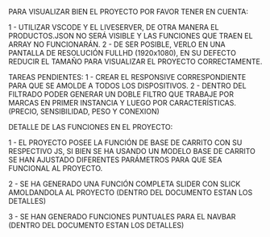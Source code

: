 PARA VISUALIZAR BIEN EL PROYECTO POR FAVOR TENER EN CUENTA:

1 - UTILIZAR VSCODE Y EL LIVESERVER, DE OTRA MANERA EL PRODUCTOS.JSON NO SERÁ VISIBLE Y LAS FUNCIONES QUE TRAEN EL ARRAY NO FUNCIONARÁN.
2 - DE SER POSIBLE, VERLO EN UNA PANTALLA DE RESOLUCIÓN FULLHD (1920x1080), EN SU DEFECTO REDUCIR EL TAMAÑO PARA VISUALIZAR EL PROYECTO CORRECTAMENTE.

TAREAS PENDIENTES:
1 - CREAR EL RESPONSIVE CORRESPONDIENTE PARA QUE SE AMOLDE A TODOS LOS DISPOSITIVOS.
2 - DENTRO DEL FILTRADO PODER GENERAR UN DOBLE FILTRO QUE TRABAJE POR MARCAS EN PRIMER INSTANCIA Y LUEGO POR CARACTERÍSTICAS. (PRECIO, SENSIBILIDAD, PESO Y CONEXION)


DETALLE DE LAS FUNCIONES EN EL PROYECTO:

1 - EL PROYECTO POSEE LA FUNCIÓN DE BASE DE CARRITO CON SU RESPECTIVO JS, SI BIEN SE HA USANDO UN MODELO BASE DE CARRITO SE HAN AJUSTADO DIFERENTES PARÁMETROS
PARA QUE SEA FUNCIONAL AL PROYECTO.

2 - SE HA GENERADO UNA FUNCIÓN COMPLETA SLIDER CON SLICK AMOLDANDOLA AL PROYECTO (DENTRO DEL DOCUMENTO ESTAN LOS DETALLES)

3 - SE HAN GENERADO FUNCIONES PUNTUALES PARA EL NAVBAR (DENTRO DEL DOCUMENTO ESTAN LOS DETALLES)



